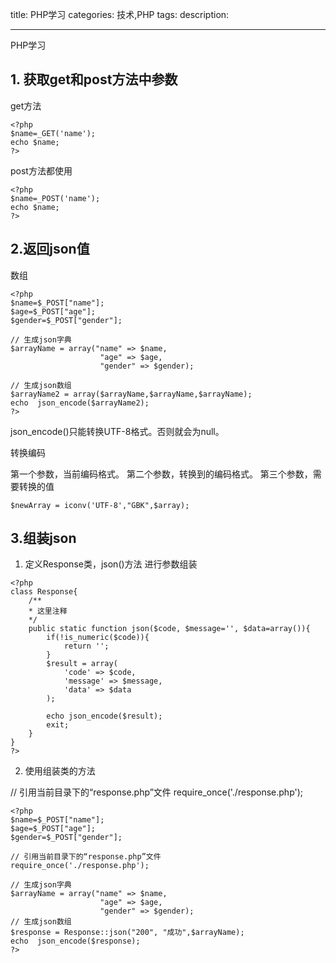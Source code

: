 title: PHP学习
categories: 技术,PHP
tags: 
description:

---

PHP学习


## 1. 获取get和post方法中参数

get方法

```
<?php
$name=_GET('name');
echo $name;
?>
```

post方法都使用

```
<?php
$name=_POST('name');
echo $name;
?>
```
## 2.返回json值

数组

```
<?php
$name=$_POST["name"];
$age=$_POST["age"];
$gender=$_POST["gender"];

// 生成json字典
$arrayName = array("name" => $name,
					"age" => $age,
				    "gender" => $gender);

// 生成json数组
$arrayName2 = array($arrayName,$arrayName,$arrayName);
echo  json_encode($arrayName2);
?>
```

json_encode()只能转换UTF-8格式。否则就会为null。

转换编码

第一个参数，当前编码格式。
第二个参数，转换到的编码格式。
第三个参数，需要转换的值
```
$newArray = iconv('UTF-8',"GBK",$array);
```

## 3.组装json

1. 定义Response类，json()方法 进行参数组装
```
<?php
class Response{
	/**
	* 这里注释
	*/
	public static function json($code, $message='', $data=array()){
		if(!is_numeric($code)){
			return '';
		}
		$result = array(
			'code' => $code,
			'message' => $message,
			'data' => $data
		);

		echo json_encode($result);
		exit;
	}
}
?>
```


2. 使用组装类的方法

// 引用当前目录下的“response.php”文件
require_once('./response.php');

```
<?php
$name=$_POST["name"];
$age=$_POST["age"];
$gender=$_POST["gender"];

// 引用当前目录下的“response.php”文件
require_once('./response.php');

// 生成json字典
$arrayName = array("name" => $name,
					"age" => $age,
				    "gender" => $gender);
// 生成json数组
$response = Response::json("200", "成功",$arrayName);
echo  json_encode($response);
?>
```